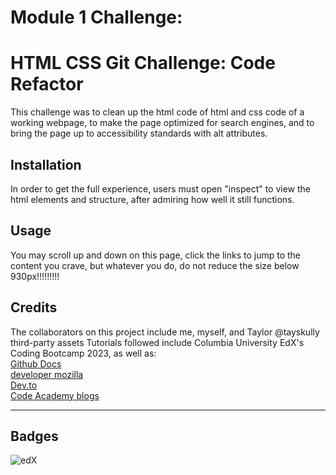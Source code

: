 # Module 1 Challenge:
# HTML CSS Git Challenge: Code Refactor

This challenge was to clean up the html code of html and css code of a working webpage, to make the page optimized for search engines, and to bring the page up to accessibility standards with alt attributes.

## Installation

In order to get the full experience, users must open "inspect" to view the html elements and structure, after admiring how well it still functions. 

## Usage

You may scroll up and down on this page, click the links to jump to the content you crave, but whatever you do, do not reduce the size below 930px!!!!!!!!! 

## Credits

The collaborators on this project include me, myself, and Taylor
@tayskully 
 third-party assets
 Tutorials followed include Columbia University EdX's Coding Bootcamp 2023, as well as:  
 [Github Docs](https://docs.github.com/en)  
 [developer mozilla](https://developer.mozilla.org/en-US/)  
 [Dev.to](https://dev.to/)  
 [Code Academy blogs](https://www.codecademy.com/resources/blog/)  

---

## Badges
![edX](https://img.shields.io/badge/edX-%2302262B.svg?style=for-the-badge&logo=edX&logoColor=white)

